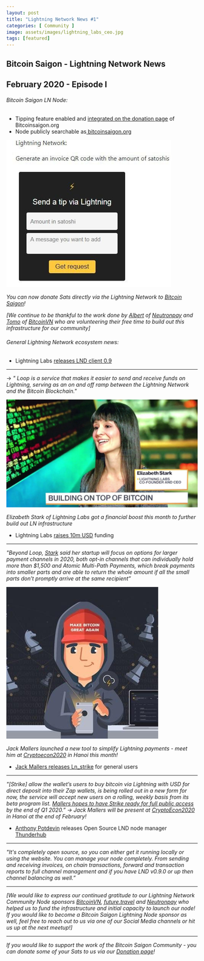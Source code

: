 ```yaml
---
layout: post
title: "Lightning Network News #1"
categories: [ Community ]
image: assets/images/lightning_labs_ceo.jpg
tags: [featured]
---
```

## Bitcoin Saigon - Lightning Network News
## February 2020 - Episode I


###### Bitcoin Saigon LN Node:

- Tipping feature enabled and [integrated on the donation page](https://bitcoinsaigon.org/donate-satoshis "integrated on the donation page") of Bitcoinsaigon.org
- Node publicly searchable as[ bitcoinsaigon.org](https://1ml.com/node/023e4a4c0e0e114d88ab50ec14582fefd60ad8baae63eb0934db146d995c5567d7 " bitcoinsaigon.org")

![Lightning Tips](../assets/images/lightning_tip.jpg) 

*You can now donate Sats directly via the Lightning Network to [Bitcoin Saigon](https://bitcoinsaigon.org/donate-satoshis)!*

*[We continue to be thankful to the work done by [Albert](http://www.twitter.com/subnetmask "Albert") of [Neutronpay](http://www.neutronpay.com "Neutronpay") and [Tomo](http://www.twitter.com/tomoxtechno "Tomo") of [BitcoinVN](http://www.bitcoinvn.io "BitcoinVN") who are volunteering their free time to build out this infrastructure for our community]*

###### General Lightning Network ecosystem news:

- Lightning Labs [releases LND client 0.9](https://blog.lightning.engineering/announcement/2020/02/05/loop-beta.html "releases LND client 0.9")

------------
→ *" Loop is a service that makes it easier to send and receive funds on Lightning, 
serving as an on and off ramp between the Lightning Network and the Bitcoin 
Blockchain."*

![Lightning Labs CEO](../assets/images/lightning_labs_ceo.jpg)

*Elizabeth Stark of Lightning Labs got a financial boost this month to further build out LN infrastructure*

- Lightning Labs [raises 10m USD](https://www.coindesk.com/lightning-labs-raises-10m-series-a-to-be-the-visa-of-bitcoin "raises 10m USD") funding

------------
*"Beyond Loop, [Stark](http://www.twitter.com/starkness "Stark") said her startup will focus on options for larger payment channels in 2020, both opt-in channels that can individually hold more than $1,500 and Atomic Multi-Path Payments, which break payments into smaller parts and are able to return the whole amount if all the small parts don’t promptly arrive at the same recipient”*

![](../assets/images/makebitcoin.jpg)

*Jack Mallers launched a new tool to simplify Lightning payments - meet him at [Cryptoecon2020](http://www.cryptoecon.org/) in Hanoi this month!*

- [Jack Mallers releases Ln_strike](https://bitcoinmagazine.com/articles/with-strike-zap-rethinks-its-olympus-fiat-to-bitcoin-feature "Jack Mallers releases Ln_strike") for general users

------------
*"[Strike] allow the wallet’s users to buy bitcoin via Lightning with USD for direct deposit into their Zap wallets, is being rolled out in a new form for now, the service will accept new users on a rolling, weekly basis from its beta program list. [Mallers hopes to have Strike ready for full public access](https://zap.jackmallers.com/ "Mallers hopes to have Strike ready for full public access") by the end of Q1 2020.”
→ Jack Mallers will be present at [CryptoEcon2020](https://bitcoinsaigon.org/cryptoecon-2020-hanoi/ "CryptoEcon2020") in Hanoi at the end of February!*

- [Anthony Potdevin](https://github.com/apotdevin "Anthony Potdevin") releases Open Source LND node manager [Thunderhub](https://thunderhub.io/ "Thunderhub")

------------

*"It's completely open source, so you can either get it running locally or using the website. You can manage your node completely. From sending and receiving invoices, on chain transactions, forward and transaction reports to full channel management and if you have LND v0.9.0 or up then channel balancing as well.”*

------------

*[We would like to express our continued gratitude to our Lightning Network Community Node sponsors [BitcoinVN](http://www.bitcoinvn.io "BitcoinVN"), [future.travel](http://www.future.travel "future.travel ") and [Neutronpay](http://www.neutronpay.com "Neutronpay") who helped us to fund the infrastructure and initial capacity to launch our node! If you would like to become a Bitcoin Saigon Lightning Node sponsor as well, feel free to reach out to us via one of our Social Media channels or hit us up at the next meetup!]*

---
*If you would like to support the work of the Bitcoin Saigon Community - you can donate some of your Sats to us via our [Donation page](http://bitcoinsaigon.org/donate-satoshis "Donation page")!*

